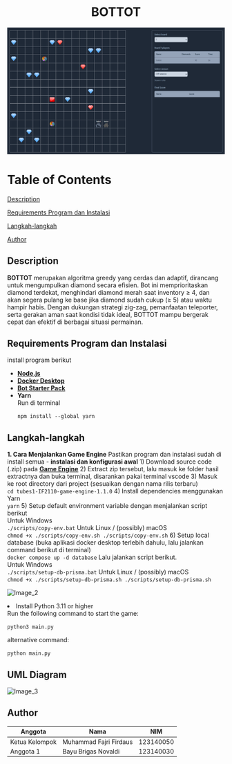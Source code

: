 <h1 align="center">BOTTOT</h1>

![Image_1](readme/Implementasi.png)

# Table of Contents

[Description](#description)

[Requirements Program dan Instalasi](#requirements-program-dan-instalasi)

[Langkah-langkah](#langkah-langkah)

[Author](#author)

## Description
**BOTTOT** merupakan algoritma greedy yang cerdas dan adaptif, dirancang untuk mengumpulkan diamond secara efisien. Bot ini memprioritaskan diamond terdekat, menghindari diamond merah saat inventory ≥ 4, dan akan segera pulang ke base jika diamond sudah cukup (≥ 5) atau waktu hampir habis. Dengan dukungan strategi zig-zag, pemanfaatan teleporter, serta gerakan aman saat kondisi tidak ideal, BOTTOT mampu bergerak cepat dan efektif di berbagai situasi permainan.


## Requirements Program dan Instalasi
install program berikut
- [**Node.js**](https://nodejs.org/en)
- [**Docker Desktop**](https://www.docker.com/products/docker-desktop/)
- [**Bot Starter Pack**](tools/tubes1-IF2211-game-engine-1.1.0.zip)
- **Yarn**  
  Run di terminal  
  ```
  npm install --global yarn
  ```

## Langkah-langkah
**1. Cara Menjalankan Game Engine**
     Pastikan program dan instalasi sudah di install semua
     - **instalasi dan konfigurasi awal**
       1) Download source code (.zip) pada [**Game Engine**](tools/tubes1-IF2211-bot-starter-pack-1.0.1.zip)
       2) Extract zip tersebut, lalu masuk ke folder hasil extractnya dan buka terminal, disarankan pakai terminal vscode
       3) Masuk ke root directory dari project (sesuaikan dengan nama rilis terbaru)  
          ```
          cd tubes1-IF2110-game-engine-1.1.0
          ```
       4) Install dependencies menggunakan Yarn  
          ```
          yarn
          ```
       5) Setup default environment variable dengan menjalankan script berikut  
          Untuk Windows  
          ```
          ./scripts/copy-env.bat
          ```
          Untuk Linux / (possibly) macOS  
          ```
          chmod +x ./scripts/copy-env.sh
          ./scripts/copy-env.sh
          ```
       6) Setup local database (buka aplikasi docker desktop terlebih dahulu, lalu jalankan command berikut di terminal)  
          ```
          docker compose up -d database
          ```
          Lalu jalankan script berikut.   
          Untuk Windows  
          ```
          ./scripts/setup-db-prisma.bat
          ```
          Untuk Linux / (possibly) macOS  
          ```
          chmod +x ./scripts/setup-db-prisma.sh
          ./scripts/setup-db-prisma.sh
          ```





       
![Image_2](graphics/readme/guide.png)

<li> Install Python 3.11 or higher</li>
Run the following command to start the game:

```
python3 main.py
```
alternative command:

```
python main.py
```
## UML Diagram
![Image_3](graphics/readme/UML_Diagram.png)


## Author

| Anggota | Nama | NIM | 
| --- | ---- | --- | 
| Ketua Kelompok | Muhammad Fajri Firdaus | 123140050 | 
| Anggota 1 | Bayu Brigas Novaldi | 123140030 | 



